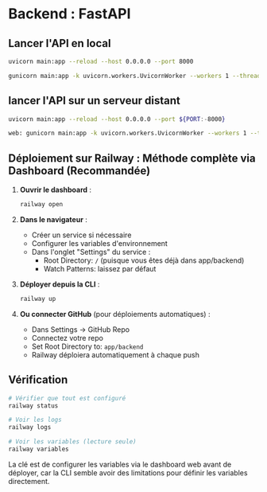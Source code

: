# Backend : FastAPI

## Lancer l'API en local

```bash
uvicorn main:app --reload --host 0.0.0.0 --port 8000
```

```bash
gunicorn main:app -k uvicorn.workers.UvicornWorker --workers 1 --threads 1 --bind 0.0.0.0:8000 --timeout 120
```

## lancer l'API sur un serveur distant

```bash
uvicorn main:app --reload --host 0.0.0.0 --port ${PORT:-8000}
```

```bash
web: gunicorn main:app -k uvicorn.workers.UvicornWorker --workers 1 --threads 4 --bind 0.0.0.0:$PORT --timeout 120
```

## Déploiement sur Railway : Méthode complète via Dashboard (Recommandée)

1. **Ouvrir le dashboard** :
   ```bash
   railway open
   ```

2. **Dans le navigateur** :
   - Créer un service si nécessaire
   - Configurer les variables d'environnement
   - Dans l'onglet "Settings" du service :
     - Root Directory: `/` (puisque vous êtes déjà dans app/backend)
     - Watch Patterns: laissez par défaut

3. **Déployer depuis la CLI** :
   ```bash
   railway up
   ```

4. **Ou connecter GitHub** (pour déploiements automatiques) :
   - Dans Settings → GitHub Repo
   - Connectez votre repo
   - Set Root Directory to: `app/backend`
   - Railway déploiera automatiquement à chaque push

## Vérification

```bash
# Vérifier que tout est configuré
railway status

# Voir les logs
railway logs

# Voir les variables (lecture seule)
railway variables
```

La clé est de configurer les variables via le dashboard web avant de déployer, car la CLI semble avoir des limitations pour définir les variables directement.